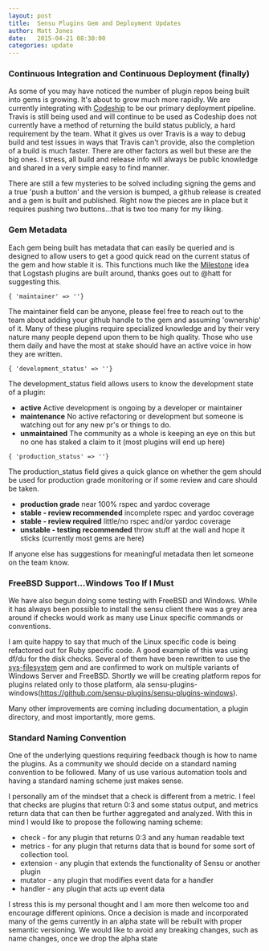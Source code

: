 ```yaml
---
layout: post
title:  Sensu Plugins Gem and Deployment Updates
author: Matt Jones
date:   2015-04-21 08:30:00
categories: update
---
```


### Continuous Integration and Continuous Deployment (finally)

As some of you may have noticed the number of plugin repos being built into gems is growing.  It's about to grow much more rapidly.  We are currently integrating with [Codeship](https://codeship.com) to be our primary deployment pipeline.  Travis is still being used and will continue to be used as Codeship does not currently have a method of returning the build status publicly, a hard requirement by the team.  What it gives us over Travis is a way to debug build and test issues in ways that Travis can't provide, also the completion of a build is much faster.  There are other factors as well but these are the big ones.  I stress, all build and release info will always be public knowledge and shared in a very simple easy to find manner.

There are still a few mysteries to be solved including signing the gems and a true 'push a button' and the version is bumped, a github release is created and a gem is built and published.  Right now the pieces are in place but it requires pushing two buttons...that is two too many for my liking.

### Gem Metadata

Each gem being built has metadata that can easily be queried and is designed to allow users to get a good quick read on the current status of the gem and how stable it is.  This functions much like the [Milestone](http://logstash.net/docs/1.4.2/plugin-milestones) idea that Logstash plugins are built around, thanks goes out to @hatt for suggesting this.  

`{ 'maintainer' => ''}`

The maintainer field can be anyone, please feel free to reach out to the team about adding your github handle to the gem and assuming 'ownership' of it.  Many of these plugins require specialized knowledge and by their very nature many people depend upon them to be high quality. Those who use them daily and have the most at stake should have an active voice in how they are written.

`{ 'development_status' => ''}`

The development_status field allows users to know the development state of a plugin:

* **active** Active development is ongoing by a developer or maintainer
* **maintenance** No active refactoring or development but someone is watching out for any new pr's or things to do.
* **unmaintained** The community as a whole is keeping an eye on this but no one has staked a claim to it (most plugins will end up here)

`{ 'production_status' => ''}`

The production_status field gives a quick glance on whether the gem should be used for production grade monitoring or if some review and care should be taken.

* **production grade** near 100% rspec and yardoc coverage
* **stable - review recommended** incomplete rspec and yardoc coverage
* **stable - review required** little/no rspec and/or yardoc coverage
* **unstable - testing recommended** throw stuff at the wall and hope it sticks (currently most gems are here)

If anyone else has suggestions for meaningful metadata then let someone on the team know.

### FreeBSD Support...Windows Too If I Must

We have also begun doing some testing with FreeBSD and Windows.  While it has always been possible to install the sensu client there was a grey area around if checks would work as many use Linux specific commands or conventions.

I am quite happy to say that much of the Linux specific code is being refactored out for Ruby specific code.  A good example of this was using df/du for the disk checks.  Several of them have been rewritten to use the [sys-filesystem](https://github.com/djberg96/sys-filesystem) gem and are confirmed to work on multiple variants of Windows Server and FreeBSD.  Shortly we will be creating platform repos for plugins related only to those platform, ala sensu-plugins-windows(https://github.com/sensu-plugins/sensu-plugins-windows).

Many other improvements are coming including documentation, a plugin directory, and most importantly, more gems.

### Standard Naming Convention

One of the underlying questions requiring feedback though is how to name the plugins.  As a community we should decide on a standard naming convention to be followed.  Many of us use various automation tools and having a standard naming scheme just makes sense.

I personally am of the mindset that a check is different from a metric.  I feel that checks are plugins that return 0:3 and some status output, and metrics return data that can then be further aggregated and analyzed.  With this in mind I would like to propose the following naming scheme:

* check - for any plugin that returns 0:3 and any human readable text
* metrics - for any plugin that returns data that is bound for some sort of collection tool.
* extension - any plugin that extends the functionality of Sensu or another plugin
* mutator - any plugin that modifies event data for a handler
* handler - any plugin that acts up event data

I stress this is my personal thought and I am more then welcome too and encourage different opinions.  Once a decision is made and incorporated many of the gems currently in an alpha state will be rebuilt with proper semantic versioning.  We would like to avoid any breaking changes, such as name changes, once we drop the alpha state

